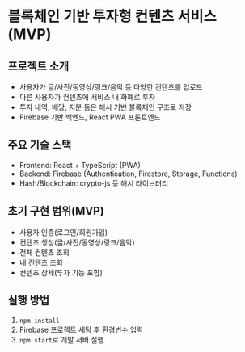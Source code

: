 # 블록체인 기반 투자형 컨텐츠 서비스 (MVP)

## 프로젝트 소개
- 사용자가 글/사진/동영상/링크/음악 등 다양한 컨텐츠를 업로드
- 다른 사용자가 컨텐츠에 서비스 내 화폐로 투자
- 투자 내역, 배당, 지분 등은 해시 기반 블록체인 구조로 저장
- Firebase 기반 백엔드, React PWA 프론트엔드

## 주요 기술 스택
- Frontend: React + TypeScript (PWA)
- Backend: Firebase (Authentication, Firestore, Storage, Functions)
- Hash/Blockchain: crypto-js 등 해시 라이브러리

## 초기 구현 범위(MVP)
- 사용자 인증(로그인/회원가입)
- 컨텐츠 생성(글/사진/동영상/링크/음악)
- 전체 컨텐츠 조회
- 내 컨텐츠 조회
- 컨텐츠 상세(투자 기능 포함)

## 실행 방법
1. `npm install`
2. Firebase 프로젝트 세팅 후 환경변수 입력
3. `npm start`로 개발 서버 실행
